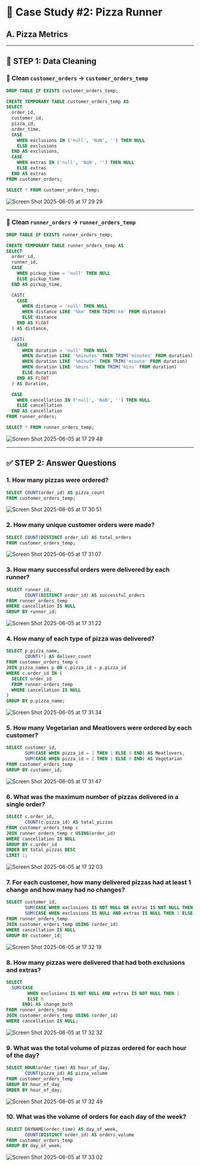 # 🍕 Case Study #2: Pizza Runner

## A. Pizza Metrics

---

## 🧹 STEP 1: Data Cleaning

### 🔸 Clean `customer_orders` → `customer_orders_temp`

```sql
DROP TABLE IF EXISTS customer_orders_temp;

CREATE TEMPORARY TABLE customer_orders_temp AS
SELECT 
  order_id, 
  customer_id, 
  pizza_id, 
  order_time,
  CASE 
    WHEN exclusions IN ('null', 'NaN', '') THEN NULL
    ELSE exclusions
  END AS exclusions, 
  CASE 
    WHEN extras IN ('null', 'NaN', '') THEN NULL
    ELSE extras
  END AS extras
FROM customer_orders;

SELECT * FROM customer_orders_temp;
```
![Screen Shot 2025-06-05 at 17 29 29](https://github.com/user-attachments/assets/4d667f69-4085-43bf-9fb1-fd621b9b3609)

---

### 🔸 Clean `runner_orders` → `runner_orders_temp`

```sql
DROP TABLE IF EXISTS runner_orders_temp;

CREATE TEMPORARY TABLE runner_orders_temp AS
SELECT 
  order_id, 
  runner_id, 
  CASE 
    WHEN pickup_time = 'null' THEN NULL
    ELSE pickup_time
  END AS pickup_time,

  CAST(
    CASE 
      WHEN distance = 'null' THEN NULL 
      WHEN distance LIKE '%km' THEN TRIM('km' FROM distance)
      ELSE distance
    END AS FLOAT
  ) AS distance,

  CAST(
    CASE 
      WHEN duration = 'null' THEN NULL 
      WHEN duration LIKE '%minutes' THEN TRIM('minutes' FROM duration)
      WHEN duration LIKE '%minute' THEN TRIM('minute' FROM duration)
      WHEN duration LIKE '%mins' THEN TRIM('mins' FROM duration)
      ELSE duration
    END AS FLOAT
  ) AS duration,

  CASE 
    WHEN cancellation IN ('null', 'NaN', '') THEN NULL 
    ELSE cancellation
  END AS cancellation
FROM runner_orders;

SELECT * FROM runner_orders_temp;
```
![Screen Shot 2025-06-05 at 17 29 48](https://github.com/user-attachments/assets/a474795e-5ef1-4241-842c-2b2e86af5d71)

---

## ✅ STEP 2: Answer Questions

### 1. How many pizzas were ordered?
```sql
SELECT COUNT(order_id) AS pizza_count
FROM customer_orders_temp;
```
![Screen Shot 2025-06-05 at 17 30 51](https://github.com/user-attachments/assets/ee99c4d2-fec6-4be5-af39-324054797ee6)

### 2. How many unique customer orders were made?
```sql
SELECT COUNT(DISTINCT order_id) AS total_orders
FROM customer_orders_temp;
```
![Screen Shot 2025-06-05 at 17 31 07](https://github.com/user-attachments/assets/0b757b5e-ce39-4749-9283-f8a3e68e407d)

### 3. How many successful orders were delivered by each runner?
```sql
SELECT runner_id, 
       COUNT(DISTINCT order_id) AS successful_orders
FROM runner_orders_temp 
WHERE cancellation IS NULL
GROUP BY runner_id;
```
![Screen Shot 2025-06-05 at 17 31 22](https://github.com/user-attachments/assets/2b199c5c-4649-447e-9376-abf0b9f0b59f)

### 4. How many of each type of pizza was delivered?
```sql
SELECT p.pizza_name,
       COUNT(*) AS deliver_count
FROM customer_orders_temp c
JOIN pizza_names p ON c.pizza_id = p.pizza_id
WHERE c.order_id IN (
  SELECT order_id 
  FROM runner_orders_temp
  WHERE cancellation IS NULL
)
GROUP BY p.pizza_name;
```
![Screen Shot 2025-06-05 at 17 31 34](https://github.com/user-attachments/assets/3142a185-b762-436a-b51b-33e0bd79abe3)

### 5. How many Vegetarian and Meatlovers were ordered by each customer?
```sql
SELECT customer_id,
       SUM(CASE WHEN pizza_id = 1 THEN 1 ELSE 0 END) AS Meatlovers,
       SUM(CASE WHEN pizza_id = 2 THEN 1 ELSE 0 END) AS Vegetarian
FROM customer_orders_temp
GROUP BY customer_id;
```
![Screen Shot 2025-06-05 at 17 31 47](https://github.com/user-attachments/assets/f173ef99-9216-46bb-8417-3ac7b4b30a96)

### 6. What was the maximum number of pizzas delivered in a single order?
```sql
SELECT c.order_id, 
       COUNT(c.pizza_id) AS total_pizzas
FROM customer_orders_temp c
JOIN runner_orders_temp r USING(order_id)
WHERE cancellation IS NULL
GROUP BY c.order_id
ORDER BY total_pizzas DESC
LIMIT 1;
```
![Screen Shot 2025-06-05 at 17 32 03](https://github.com/user-attachments/assets/8ea54031-fea9-4790-aebb-16fa03ff6a88)

### 7. For each customer, how many delivered pizzas had at least 1 change and how many had no changes?
```sql
SELECT customer_id,
       SUM(CASE WHEN exclusions IS NOT NULL OR extras IS NOT NULL THEN 1 ELSE 0 END) AS has_change,
       SUM(CASE WHEN exclusions IS NULL AND extras IS NULL THEN 1 ELSE 0 END) AS no_change
FROM runner_orders_temp
JOIN customer_orders_temp USING (order_id)
WHERE cancellation IS NULL
GROUP BY customer_id;
```
![Screen Shot 2025-06-05 at 17 32 19](https://github.com/user-attachments/assets/e5f8dec2-a08e-4c64-9e9c-6f00baa9eaa7)

### 8. How many pizzas were delivered that had both exclusions and extras?
```sql
SELECT 
  SUM(CASE 
        WHEN exclusions IS NOT NULL AND extras IS NOT NULL THEN 1
        ELSE 0 
      END) AS change_both
FROM runner_orders_temp
JOIN customer_orders_temp USING (order_id)
WHERE cancellation IS NULL;
```
![Screen Shot 2025-06-05 at 17 32 32](https://github.com/user-attachments/assets/34debc14-6d2b-423a-ade3-8f3120804b74)


### 9. What was the total volume of pizzas ordered for each hour of the day?
```sql
SELECT HOUR(order_time) AS hour_of_day,
       COUNT(pizza_id) AS pizza_volume
FROM customer_orders_temp
GROUP BY hour_of_day
ORDER BY hour_of_day;
```
![Screen Shot 2025-06-05 at 17 32 49](https://github.com/user-attachments/assets/eade65f9-6b25-4dde-80e5-90a41e576546)

### 10. What was the volume of orders for each day of the week?
```sql
SELECT DAYNAME(order_time) AS day_of_week,
       COUNT(DISTINCT order_id) AS orders_volume
FROM customer_orders_temp
GROUP BY day_of_week;
```
![Screen Shot 2025-06-05 at 17 33 02](https://github.com/user-attachments/assets/ab3ea98a-fad7-4c8f-acce-5a26cd8a286a)
